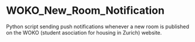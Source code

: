 # WOKO_New_Room_Notification
Python script sending push notifications whenever a new room is published on the WOKO (student asociation for housing in Zurich) website.
